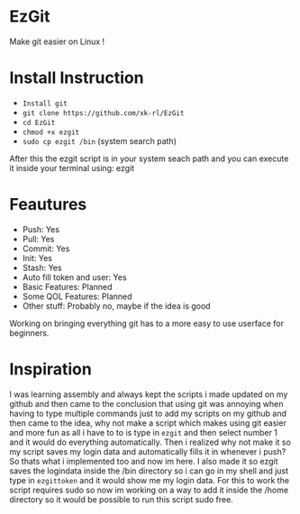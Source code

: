# EzGit
Make git easier on Linux !

# Install Instruction
- ```Install git```
- ```git clone https://github.com/xk-rl/EzGit```
- ```cd EzGit```
- ```chmod +x ezgit```
- ```sudo cp ezgit /bin``` (system search path)

After this the ezgit script is in your system seach path and you can execute it inside your terminal using: ezgit

# Feautures
- Push: Yes
- Pull: Yes
- Commit: Yes
- Init: Yes
- Stash: Yes
- Auto fill token and user: Yes
- Basic Features: Planned
- Some QOL Features: Planned
- Other stuff: Probably no, maybe if the idea is good

Working on bringing everything git has to a more easy to use userface for beginners.

# Inspiration
I was learning assembly and always kept the scripts i made updated on my github and then came to the conclusion that using git was annoying when having to type multiple commands just to add my scripts on my github and then came to the idea, why not make a script which makes using git easier and more fun as all i have to to is type in ```ezgit``` and then select number 1 and it would do everything automatically. Then i realized why not make it so my script saves my login data and automatically fills it in whenever i push? So thats what i implemented too and now im here. I also made it so ezgit saves the logindata inside the /bin directory so i can go in my shell and just type in ```ezgittoken``` and it would show me my login data. For this to work the script requires sudo so now im working on a way to add it inside the /home directory so it would be possible to run this script sudo free.
